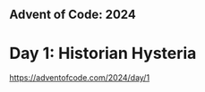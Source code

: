 Advent of Code: 2024
--------------------

# Day 1: Historian Hysteria
https://adventofcode.com/2024/day/1

